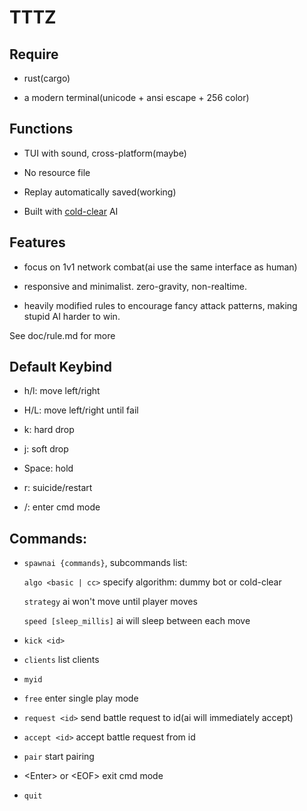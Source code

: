 # TTTZ

## Require

* rust(cargo)

* a modern terminal(unicode + ansi escape + 256 color)

## Functions

* TUI with sound, cross-platform(maybe)

* No resource file

* Replay automatically saved(working)

* Built with [cold-clear](https://github.com/MinusKelvin/cold-clear) AI

## Features

* focus on 1v1 network combat(ai use the same interface as human)

* responsive and minimalist. zero-gravity, non-realtime.

* heavily modified rules to encourage fancy attack patterns,
making stupid AI harder to win.

See doc/rule.md for more

## Default Keybind

* h/l: move left/right

* H/L: move left/right until fail

* k: hard drop

* j: soft drop

* Space: hold

* r: suicide/restart

* /: enter cmd mode

## Commands:

* `spawnai {commands}`, subcommands list:

	`algo <basic | cc>` specify algorithm: dummy bot or cold-clear

	`strategy` ai won't move until player moves

	`speed [sleep_millis]` ai will sleep between each move

* `kick <id>`

* `clients` list clients

* `myid`

* `free` enter single play mode

* `request <id>` send battle request to id(ai will immediately accept)

* `accept <id>` accept battle request from id

* `pair` start pairing

* \<Enter\> or \<EOF\> exit cmd mode

* `quit`
